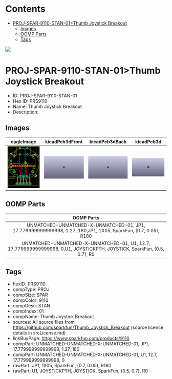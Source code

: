 



Contents
========

* [PROJ-SPAR-9110-STAN-01>Thumb Joystick Breakout](#proj-spar-9110-stan-01thumb-joystick-breakout)
	* [Images](#images)
	* [OOMP Parts](#oomp-parts)
	* [Tags](#tags)
  
![][im]
# PROJ-SPAR-9110-STAN-01>Thumb Joystick Breakout

- ID: PROJ-SPAR-9110-STAN-01
- Hex ID: PRS9110
- Name: Thumb Joystick Breakout
- Description: 

## Images
  
  

|eagleImage|kicadPcb3dFront|kicadPcb3dBack|kicadPcb3d|
| :---: | :---: | :---: | :---: |
|[![eagleImage](eagleImage_140.png)](eagleImage_600.png)|[![kicadPcb3dFront](kicadPcb3dFront_140.png)](kicadPcb3dFront_600.png)|[![kicadPcb3dBack](kicadPcb3dBack_140.png)](kicadPcb3dBack_600.png)|[![kicadPcb3d](kicadPcb3d_140.png)](kicadPcb3d_600.png)|

## OOMP Parts
  

|OOMP Parts|
| :---: |
|UNMATCHED-UNMATCHED-X-UNMATCHED-01, JP1, 17.779999999999998, 1.27, 180,JP1, 1X05, SparkFun, (0.7, 0.05), R180|
|UNMATCHED-UNMATCHED-X-UNMATCHED-01, U1, 12.7, 17.779999999999998, 0,U1, JOYSTICKPTH, JOYSTICK, SparkFun, (0.5, 0.7), R0|

## Tags

- hexID: PRS9110
- oompType: PROJ
- oompSize: SPAR
- oompColor: 9110
- oompDesc: STAN
- oompIndex: 01
- oompName: Thumb Joystick Breakout
- sources: All source files from https://github.com/sparkfun/Thumb_Joystick_Breakout (source licence details in srcLicense.md)
- linkBuyPage: https://www.sparkfun.com/products/9110
- oompPart: UNMATCHED-UNMATCHED-X-UNMATCHED-01, JP1, 17.779999999999998, 1.27, 180
- oompPart: UNMATCHED-UNMATCHED-X-UNMATCHED-01, U1, 12.7, 17.779999999999998, 0
- rawPart: JP1, 1X05, SparkFun, (0.7, 0.05), R180
- rawPart: U1, JOYSTICKPTH, JOYSTICK, SparkFun, (0.5, 0.7), R0



[im]: kicadPcb3d_450.png
